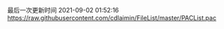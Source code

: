 最后一次更新时间 2021-09-02 01:52:16
https://raw.githubusercontent.com/cdlaimin/FileList/master/PACList.pac


